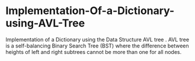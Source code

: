 # Implementation-Of-a-Dictionary-using-AVL-Tree
Implementation of a Dictionary using the Data Structure AVL tree . AVL tree is a self-balancing Binary Search Tree (BST) where the difference between heights of left and right subtrees cannot be more than one for all nodes.
